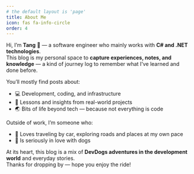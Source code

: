 ```yaml
---
# the default layout is 'page'
title: About Me
icon: fas fa-info-circle
order: 4
---
```


Hi, I’m **Tang** 👋 — a software engineer who mainly works with **C# and .NET technologies**.  
This blog is my personal space to **capture experiences, notes, and knowledge** — a kind of journey log to remember what I’ve learned and done before.

You’ll mostly find posts about:
- 💻 Development, coding, and infrastructure
- 📝 Lessons and insights from real-world projects
- 🌏 Bits of life beyond tech — because not everything is code

Outside of work, I’m someone who:
- 🚗 Loves traveling by car, exploring roads and places at my own pace  
- 🐶 Is seriously in love with dogs

At its heart, this blog is a mix of **DevDogs adventures in the development world** and everyday stories.  
Thanks for dropping by — hope you enjoy the ride!
